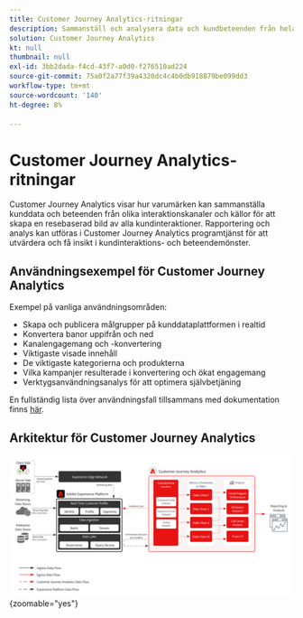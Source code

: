 ```yaml
---
title: Customer Journey Analytics-ritningar
description: Sammanställ och analysera data och kundbeteenden från hela kundresan
solution: Customer Journey Analytics
kt: null
thumbnail: null
exl-id: 3bb2dada-f4cd-43f7-a0d0-f276510ad224
source-git-commit: 75a0f2a77f39a4320dc4c4b0db918879be099dd3
workflow-type: tm+mt
source-wordcount: '140'
ht-degree: 8%

---
```


# Customer Journey Analytics-ritningar

Customer Journey Analytics visar hur varumärken kan sammanställa kunddata och beteenden från olika interaktionskanaler och källor för att skapa en resebaserad bild av alla kundinteraktioner. Rapportering och analys kan utföras i Customer Journey Analytics programtjänst för att utvärdera och få insikt i kundinteraktions- och beteendemönster.

## Användningsexempel för Customer Journey Analytics

Exempel på vanliga användningsområden:

* Skapa och publicera målgrupper på kunddataplattformen i realtid
* Konvertera banor uppifrån och ned
* Kanalengagemang och -konvertering
* Viktigaste visade innehåll
* De viktigaste kategorierna och produkterna
* Vilka kampanjer resulterade i konvertering och ökat engagemang
* Verktygsanvändningsanalys för att optimera självbetjäning

En fullständig lista över användningsfall tillsammans med dokumentation finns [här](https://experienceleague.adobe.com/docs/analytics-platform/using/cja-usecases/cja-usecases.html?lang=sv-SE).

## Arkitektur för Customer Journey Analytics

![Arkitekturdiagram](assets/CJA.svg){zoomable="yes"}